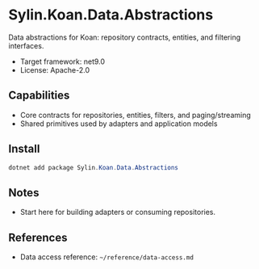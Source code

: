 # Sylin.Koan.Data.Abstractions

Data abstractions for Koan: repository contracts, entities, and filtering interfaces.

- Target framework: net9.0
- License: Apache-2.0

## Capabilities
- Core contracts for repositories, entities, filters, and paging/streaming
- Shared primitives used by adapters and application models

## Install

```powershell
dotnet add package Sylin.Koan.Data.Abstractions
```

## Notes
- Start here for building adapters or consuming repositories.

## References
- Data access reference: `~/reference/data-access.md`
